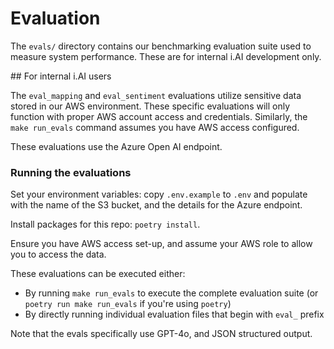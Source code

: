 # Evaluation

The `evals/` directory contains our benchmarking evaluation suite used to measure system performance. These are for internal i.AI development only.


## For internal i.AI users

The `eval_mapping` and `eval_sentiment` evaluations utilize sensitive data stored in our AWS environment. These specific evaluations will only function with proper AWS account access and credentials. Similarly, the `make run_evals` command assumes you have AWS access configured.

These evaluations use the Azure Open AI endpoint.

### Running the evaluations

Set your environment variables: copy `.env.example` to `.env` and populate with the name of the S3 bucket, and the details for the Azure endpoint.

Install packages for this repo: `poetry install`.

Ensure you have AWS access set-up, and assume your AWS role to allow you to access the data.

These evaluations can be executed either:
- By running `make run_evals` to execute the complete evaluation suite (or `poetry run make run_evals` if you're using `poetry`)
- By directly running individual evaluation files that begin with `eval_` prefix

Note that the evals specifically use GPT-4o, and JSON structured output.
